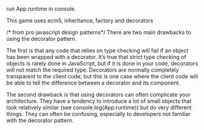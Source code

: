 
run App.runtime in console.

This game uses ecm5, inheritance, factory and decorators


/* from pro javascript design patterns*/
There are two main drawbacks to using the decorator pattern.

The first is that any code that relies on type checking will fail if an object has been wrapped with a decorator. It’s true that
strict type checking of objects is rarely done in JavaScript, but if it is done in your code, decorators will not match the required type.
Decorators are normally completely transparent to the client code; but this is one case where the client code will be able to tell the difference between
a decorator and its component.

The second drawback is that using decorators can often complicate your architecture.
They have a tendency to introduce a lot of small objects that look relatively similar (see console.log(App.runtime)) but do very different things. They can often be confusing, especially to
developers not familiar with the decorator pattern.
